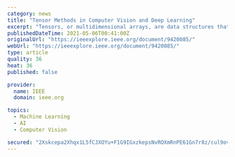 ```yaml
---
category: news
title: "Tensor Methods in Computer Vision and Deep Learning"
excerpt: "Tensors, or multidimensional arrays, are data structures that can naturally represent visual data of multiple dimensions. Inherently able to efficiently capture structured, latent semantic spaces and high-order interactions,"
publishedDateTime: 2021-05-06T00:41:00Z
originalUrl: "https://ieeexplore.ieee.org/document/9420085/"
webUrl: "https://ieeexplore.ieee.org/document/9420085/"
type: article
quality: 36
heat: 36
published: false

provider:
  name: IEEE
  domain: ieee.org

topics:
  - Machine Learning
  - AI
  - Computer Vision

secured: "2Xskcepa2Xhqx1L5fCJXOYu+F1G9IGxzkepsNvROXmRnPE61Gn7r8z/cul9ovX3ZUf4DxWXJ/HXJI1aIxtoy3I7NLigS8kvY2bYdPeY0S5G7qc/Y0OzwsVlGclWGVoeAbxKulULq8p9tcAJ8+c02mbRWx0WXGb+4bcWjFe/DyTt/2gPf51C5nB8HK6qPiyTPtE7//cM6F24JLwzgj0+Zs9B3JUTJIEz3ikm2cQSvryhHorvimRhZ9Jy2BM7KEtiaNv4Qan735YIjHGNKZFPmmmbtt1tFno4oYipW1+4mH6OuAVkCaoBJGO/JJsXAQvduiH5Mbm3sGB+8uhEc2h2RLtS8yv8IZG4gpRbh0ikQa5o=;AA+iaSajWS4OxmX0vsU8kA=="
---
```


